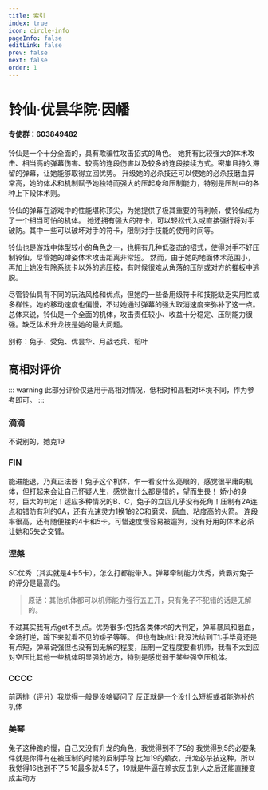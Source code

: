 ```yaml
---
title: 索引
index: true
icon: circle-info
pageInfo: false
editLink: false
prev: false
next: false
order: 1
---
```

#
# 铃仙·优昙华院·因幡
#### **专使群：603849482**



铃仙是一个十分全面的，具有欺骗性攻击招式的角色。
她拥有比较强大的体术攻击、相当高的弹幕伤害、较高的连段伤害以及较多的连段接续方式。密集且持久滞留的弹幕，让她能够取得立回优势。
升级她的必杀技还可以使她的必杀技磨血异常高，她的体术和机制赋予她独特而强大的压起身和压制能力，特别是压制中的各种上下段体术则。

铃仙的弹幕在游戏中的性能堪称顶尖，为她提供了极其重要的有利帧，使铃仙成为了一个相当可怕的机体。
她还拥有强大的符卡，可以轻松代入或直接强行将对手破防。其中一些可以破坏对手的符卡，限制对手技能的使用时间等。

铃仙也是游戏中体型较小的角色之一，也拥有几种低姿态的招式，使得对手不好压制铃仙，尽管她的蹲姿体术攻击距离非常短。
然而，由于她的地面体术范围小，再加上她没有除系统卡以外的逃压技，有时候很难从角落的压制或对方的推板中逃脱。

尽管铃仙具有不同的玩法风格和优点，但她的一些备用级符卡和技能缺乏实用性或多样性。她的移动速度也偏慢，不过她通过弹幕的强大取消速度来弥补了这一点。
总体来说，铃仙是一个全面的机体，攻击责任较小、收益十分稳定、压制能力很强。缺乏体术升龙技是她的最大问题。

别称：兔子、受兔、优昙华、月战老兵、稻叶


## 高相对评价
::: warning
此部分评价仅适用于高相对情况，低相对和高相对环境不同，作为参考即可。
:::

### **滴滴**
不说别的，她克19

### **FIN**
能进能退，乃真正法器！兔子这个机体，乍一看没什么亮眼的，感觉很平庸的机体，但打起来会让自己怀疑人生，感觉做什么都是错的，望而生畏！
娇小的身材，巨大的判定！适应多种情况的B、C，兔子的立回几乎没有死角！压制有2A连点和错防有利的6A，还有光速灵力1换1的2C和磨灵、磨血、粘度高的火箭。
连段率很高，还有随便接的4卡和5卡。可惜速度慢容易被遛狗，没有好用的体术必杀让她和5失之交臂。

### **涅槃**
SC优秀（其实就是4卡5卡），怎么打都能带入。弹幕牵制能力优秀，粪霸对兔子的评分是最高的。
>原话：其他机体都可以机师能力强行五五开，只有兔子不犯错的话是无解的。

不过其实我有点get不到点。优势很多:包括各类体术的大判定，弹幕暴风和磨血，全场打逆，蹲下来就看不见的矮子等等。
但也有缺点让我没法给到T1:手毕竟还是有点短，弹幕说强但也没有到无解的程度，压制一定程度要看机师，我看不太到应对空压比其他一些机体明显强的地方，特别是感觉弱于某些强空压机体。

### **CCCC**
前两排（评分）我觉得一般是没啥疑问了 反正就是一个没什么短板或者能弥补的机体

### **美琴**
兔子这种跑的慢，自己又没有升龙的角色，我觉得到不了5的
我觉得到5的必要条件就是你得有在被压制的时候的反制手段
比如19的赖衣，升龙必杀技这种，所以我觉得16也到不了5
16最多就4.5了，19就是牛逼在赖衣反击别人之后还能直接变成主动方